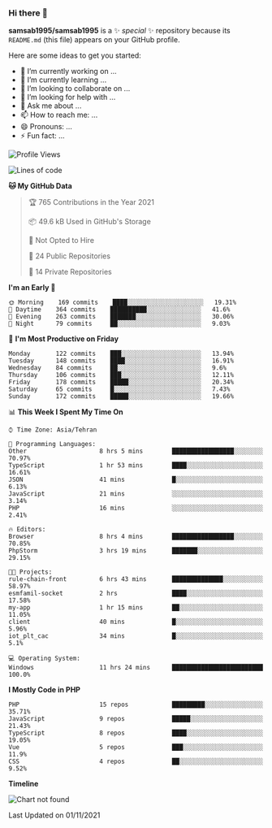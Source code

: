 ### Hi there 👋

**samsab1995/samsab1995** is a ✨ _special_ ✨ repository because its `README.md` (this file) appears on your GitHub profile.

Here are some ideas to get you started:

- 🔭 I’m currently working on ...
- 🌱 I’m currently learning ...
- 👯 I’m looking to collaborate on ...
- 🤔 I’m looking for help with ...
- 💬 Ask me about ...
- 📫 How to reach me: ...
- 😄 Pronouns: ...
- ⚡ Fun fact: ...

<!--START_SECTION:waka-->
![Profile Views](http://img.shields.io/badge/Profile%20Views-0-blue)

![Lines of code](https://img.shields.io/badge/From%20Hello%20World%20I%27ve%20Written-866854%20lines%20of%20code-blue)

**🐱 My GitHub Data** 

> 🏆 765 Contributions in the Year 2021
 > 
> 📦 49.6 kB Used in GitHub's Storage 
 > 
> 🚫 Not Opted to Hire
 > 
> 📜 24 Public Repositories 
 > 
> 🔑 14 Private Repositories  
 > 
**I'm an Early 🐤** 

```text
🌞 Morning    169 commits    ████░░░░░░░░░░░░░░░░░░░░░   19.31% 
🌆 Daytime    364 commits    ██████████░░░░░░░░░░░░░░░   41.6% 
🌃 Evening    263 commits    ███████░░░░░░░░░░░░░░░░░░   30.06% 
🌙 Night      79 commits     ██░░░░░░░░░░░░░░░░░░░░░░░   9.03%

```
📅 **I'm Most Productive on Friday** 

```text
Monday       122 commits    ███░░░░░░░░░░░░░░░░░░░░░░   13.94% 
Tuesday      148 commits    ████░░░░░░░░░░░░░░░░░░░░░   16.91% 
Wednesday    84 commits     ██░░░░░░░░░░░░░░░░░░░░░░░   9.6% 
Thursday     106 commits    ███░░░░░░░░░░░░░░░░░░░░░░   12.11% 
Friday       178 commits    █████░░░░░░░░░░░░░░░░░░░░   20.34% 
Saturday     65 commits     █░░░░░░░░░░░░░░░░░░░░░░░░   7.43% 
Sunday       172 commits    █████░░░░░░░░░░░░░░░░░░░░   19.66%

```


📊 **This Week I Spent My Time On** 

```text
⌚︎ Time Zone: Asia/Tehran

💬 Programming Languages: 
Other                    8 hrs 5 mins        █████████████████░░░░░░░░   70.97% 
TypeScript               1 hr 53 mins        ████░░░░░░░░░░░░░░░░░░░░░   16.61% 
JSON                     41 mins             █░░░░░░░░░░░░░░░░░░░░░░░░   6.13% 
JavaScript               21 mins             ░░░░░░░░░░░░░░░░░░░░░░░░░   3.14% 
PHP                      16 mins             ░░░░░░░░░░░░░░░░░░░░░░░░░   2.41%

🔥 Editors: 
Browser                  8 hrs 4 mins        █████████████████░░░░░░░░   70.85% 
PhpStorm                 3 hrs 19 mins       ███████░░░░░░░░░░░░░░░░░░   29.15%

🐱‍💻 Projects: 
rule-chain-front         6 hrs 43 mins       ██████████████░░░░░░░░░░░   58.97% 
esmfamil-socket          2 hrs               ████░░░░░░░░░░░░░░░░░░░░░   17.58% 
my-app                   1 hr 15 mins        ██░░░░░░░░░░░░░░░░░░░░░░░   11.05% 
client                   40 mins             █░░░░░░░░░░░░░░░░░░░░░░░░   5.96% 
iot_plt_cac              34 mins             █░░░░░░░░░░░░░░░░░░░░░░░░   5.1%

💻 Operating System: 
Windows                  11 hrs 24 mins      █████████████████████████   100.0%

```

**I Mostly Code in PHP** 

```text
PHP                      15 repos            █████████░░░░░░░░░░░░░░░░   35.71% 
JavaScript               9 repos             █████░░░░░░░░░░░░░░░░░░░░   21.43% 
TypeScript               8 repos             ████░░░░░░░░░░░░░░░░░░░░░   19.05% 
Vue                      5 repos             ███░░░░░░░░░░░░░░░░░░░░░░   11.9% 
CSS                      4 repos             ██░░░░░░░░░░░░░░░░░░░░░░░   9.52%

```


**Timeline**

![Chart not found](https://raw.githubusercontent.com/samsab1995/samsab1995/main/charts/bar_graph.png) 


 Last Updated on 01/11/2021
<!--END_SECTION:waka-->
